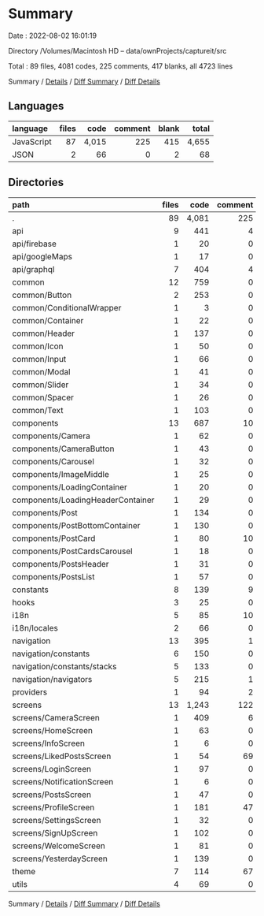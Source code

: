 # Summary

Date : 2022-08-02 16:01:19

Directory /Volumes/Macintosh HD – data/ownProjects/captureit/src

Total : 89 files,  4081 codes, 225 comments, 417 blanks, all 4723 lines

Summary / [Details](details.md) / [Diff Summary](diff.md) / [Diff Details](diff-details.md)

## Languages
| language | files | code | comment | blank | total |
| :--- | ---: | ---: | ---: | ---: | ---: |
| JavaScript | 87 | 4,015 | 225 | 415 | 4,655 |
| JSON | 2 | 66 | 0 | 2 | 68 |

## Directories
| path | files | code | comment | blank | total |
| :--- | ---: | ---: | ---: | ---: | ---: |
| . | 89 | 4,081 | 225 | 417 | 4,723 |
| api | 9 | 441 | 4 | 59 | 504 |
| api/firebase | 1 | 20 | 0 | 3 | 23 |
| api/googleMaps | 1 | 17 | 0 | 3 | 20 |
| api/graphql | 7 | 404 | 4 | 53 | 461 |
| common | 12 | 759 | 0 | 68 | 827 |
| common/Button | 2 | 253 | 0 | 14 | 267 |
| common/ConditionalWrapper | 1 | 3 | 0 | 2 | 5 |
| common/Container | 1 | 22 | 0 | 5 | 27 |
| common/Header | 1 | 137 | 0 | 8 | 145 |
| common/Icon | 1 | 50 | 0 | 7 | 57 |
| common/Input | 1 | 66 | 0 | 9 | 75 |
| common/Modal | 1 | 41 | 0 | 3 | 44 |
| common/Slider | 1 | 34 | 0 | 2 | 36 |
| common/Spacer | 1 | 26 | 0 | 5 | 31 |
| common/Text | 1 | 103 | 0 | 12 | 115 |
| components | 13 | 687 | 10 | 63 | 760 |
| components/Camera | 1 | 62 | 0 | 8 | 70 |
| components/CameraButton | 1 | 43 | 0 | 3 | 46 |
| components/Carousel | 1 | 32 | 0 | 2 | 34 |
| components/ImageMiddle | 1 | 25 | 0 | 3 | 28 |
| components/LoadingContainer | 1 | 20 | 0 | 4 | 24 |
| components/LoadingHeaderContainer | 1 | 29 | 0 | 4 | 33 |
| components/Post | 1 | 134 | 0 | 11 | 145 |
| components/PostBottomContainer | 1 | 130 | 0 | 6 | 136 |
| components/PostCard | 1 | 80 | 10 | 7 | 97 |
| components/PostCardsCarousel | 1 | 18 | 0 | 3 | 21 |
| components/PostsHeader | 1 | 31 | 0 | 3 | 34 |
| components/PostsList | 1 | 57 | 0 | 8 | 65 |
| constants | 8 | 139 | 9 | 12 | 160 |
| hooks | 3 | 25 | 0 | 7 | 32 |
| i18n | 5 | 85 | 10 | 13 | 108 |
| i18n/locales | 2 | 66 | 0 | 2 | 68 |
| navigation | 13 | 395 | 1 | 45 | 441 |
| navigation/constants | 6 | 150 | 0 | 13 | 163 |
| navigation/constants/stacks | 5 | 133 | 0 | 12 | 145 |
| navigation/navigators | 5 | 215 | 1 | 26 | 242 |
| providers | 1 | 94 | 2 | 15 | 111 |
| screens | 13 | 1,243 | 122 | 97 | 1,462 |
| screens/CameraScreen | 1 | 409 | 6 | 31 | 446 |
| screens/HomeScreen | 1 | 63 | 0 | 6 | 69 |
| screens/InfoScreen | 1 | 6 | 0 | 2 | 8 |
| screens/LikedPostsScreen | 1 | 54 | 69 | 8 | 131 |
| screens/LoginScreen | 1 | 97 | 0 | 5 | 102 |
| screens/NotificationScreen | 1 | 6 | 0 | 3 | 9 |
| screens/PostsScreen | 1 | 47 | 0 | 5 | 52 |
| screens/ProfileScreen | 1 | 181 | 47 | 13 | 241 |
| screens/SettingsScreen | 1 | 32 | 0 | 5 | 37 |
| screens/SignUpScreen | 1 | 102 | 0 | 5 | 107 |
| screens/WelcomeScreen | 1 | 81 | 0 | 3 | 84 |
| screens/YesterdayScreen | 1 | 139 | 0 | 10 | 149 |
| theme | 7 | 114 | 67 | 20 | 201 |
| utils | 4 | 69 | 0 | 14 | 83 |

Summary / [Details](details.md) / [Diff Summary](diff.md) / [Diff Details](diff-details.md)